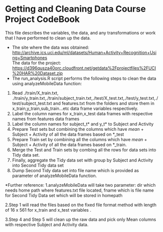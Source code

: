 Getting and Cleaning Data Course Project CodeBook
=================================================
This file describes the variables, the data, and any transformations or work that I have performed to clean up the data.  
* The site where the data was obtained:  
http://archive.ics.uci.edu/ml/datasets/Human+Activity+Recognition+Using+Smartphones      
The data for the project:  
https://d396qusza40orc.cloudfront.net/getdata%2Fprojectfiles%2FUCI%20HAR%20Dataset.zip  
* The run_analysis.R  script performs the following steps to clean the data using analyzeMobileData function:   
1. Read ./train/X_train.txt, ./train/y_train.txt,./train/subject_train.txt,./test/X_test.txt,./test/y_test.txt,./test/subject_test.txt and features.txt from the folders and store them in x_train,y_train,sub_train…etc data frame variables respectively.         
2. Label the column names for x_train,x_test data frames with respective names from features data frames
3. Label the column names for subject_t* and y_t* to Subject and Activity
4. Prepare Test sets but combining the columns which have *mean* + Subject + Activity of all the data frames based on *_test
5. Prepare Train set by combining all the columns which have *mean* + Subject + Activity of all the data frames based on *_train.
6. Merge the Test and Train sets by combing all the rows for data sets into Tidy data set.
7. Finally, aggregate the Tidy data set with group by Subject and Activity into Second Tidy data set
8. Dump Second Tidy data set into file name which is provided as parameter of analyzeMobileData function.


*Further reference: 
1.analyzeMobileData will take two parameter: dir which needs home path where features.txt file located, fname which is file name for Second Tidy Data set which will be stored in homepath

2.Step 1 will read the files based on the fixed file format method with length of 16 x 561 for x_train and x_test variables .

3.Step 4 and Step 5 will clean up the raw data and pick only Mean columns with respective Subject and Activity data.

